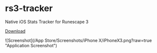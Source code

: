 # rs3-tracker
Native iOS Stats Tracker for Runescape 3

[Download](https://itunes.apple.com/us/app/rs3tracker-runescape-3-stats/id1363751466?ls=1&mt=8)

![Screenshot](/App Store/Screenshots/iPhone X/iPhoneX3.png?raw=true "Application Screenshot")
